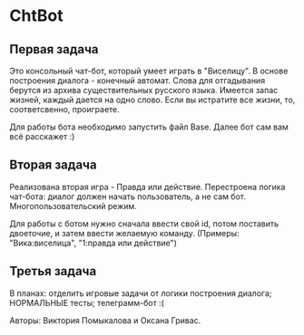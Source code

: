# ChtBot

Первая задача
-----
Это консольный чат-бот, который умеет играть в "Виселицу". В основе построения диалога - конечный автомат. Слова для отгадывания
берутся из архива существительных русского языка. Имеется запас жизней, каждый дается на одно слово. Если вы истратите все жизни, то, соответсвенно, проиграете.

Для работы бота необходимо запустить файл Base. Далее бот сам вам всё расскажет :)

Вторая задача
-----
Реализована вторая игра - Правда или действие. Перестроена логика чат-бота: 
диалог должен начать пользователь, а не сам бот. Многопользовательский режим.

Для работы с ботом нужно сначала ввести свой id, потом поставить двоеточие, и затем ввести желаемую команду.
(Примеры: "Вика:виселица", "1:правда или действие")

Третья задача
-----
В планах: отделить игровые задачи от логики построения диалога; НОРМАЛЬНЫЕ тесты; телеграмм-бот :(

Авторы: Виктория Помыкалова и Оксана Гривас.
